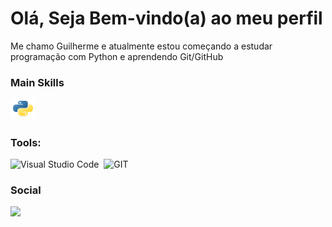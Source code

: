 # Olá, Seja Bem-vindo(a) ao meu perfil

Me chamo Guilherme e atualmente estou começando a estudar programação com Python e aprendendo Git/GitHub

### Main Skills
<img align="center" alt="Blankky-Python" height="30" width="40" src="https://raw.githubusercontent.com/devicons/devicon/master/icons/python/python-original.svg">

  ##
### Tools:
![Visual Studio Code](https://img.shields.io/badge/Visual%20Studio%20Code-0078d7.svg?style=for-the-badge&logo=visual-studio-code&logoColor=white)&nbsp;
![GIT](https://img.shields.io/badge/Git-E34F26?style=for-the-badge&logo=git&logoColor=white)&nbsp;



### Social
<div> 
  <a href="https://www.youtube.com/channel/UCwfRaNDLB9EMhj07hi_au7A" target="_blank"><img src="https://img.shields.io/badge/YouTube-FF0000?style=for-the-badge&logo=youtube&logoColor=white" target="_blank"></a>
</div>

